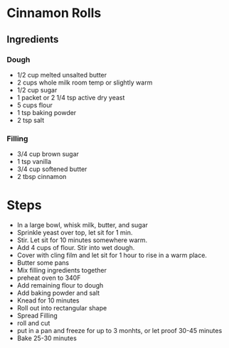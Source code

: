 # Cinnamon Rolls

## Ingredients

### Dough

- 1/2 cup melted unsalted butter
- 2 cups whole milk room temp or slightly warm
- 1/2 cup sugar
- 1 packet or 2 1/4 tsp active dry yeast
- 5 cups flour
- 1 tsp baking powder
- 2 tsp salt

### Filling

- 3/4 cup brown sugar
- 1 tsp vanilla
- 3/4 cup softened butter
- 2 tbsp cinnamon

# Steps

- In a large bowl, whisk milk, butter, and sugar
- Sprinkle yeast over top, let sit for 1 min.
- Stir. Let sit for 10 minutes somewhere warm.
- Add 4 cups of flour. Stir into wet dough.
- Cover with cling film and let sit for 1 hour to rise in a warm place.
- Butter some pans
- Mix filling ingredients together
- preheat oven to 340F
- Add remaining flour to dough
- Add baking powder and salt
- Knead for 10 minutes
- Roll out into rectangular shape
- Spread Filling
- roll and cut
- put in a pan and freeze for up to 3 monhts, or let proof 30-45 minutes
- Bake 25-30 minutes
